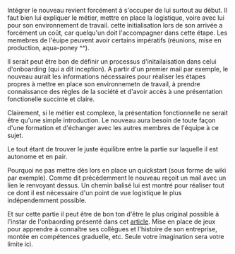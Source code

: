 Intégrer le nouveau revient forcément à s'occuper de lui surtout au début. Il faut bien lui expliquer le métier,
mettre en place la logistique, voire avec lui pour son environnement de travail.
cette initialisation lors de son arrivée a forcément un coût, car quelqu'un doit l'accompagner dans cette étape.
Les memebres de l'éuipe peuvent avoir certains impératifs (réunions, mise en production, aqua-poney ^^).

Il serait peut être bon de définir un processus d'initailaisation dans celui d'onboarding (qui a dit inception).
A partir d'un premier mail par exemple, le nouveau aurait les informations nécessaires pour réaliser les étapes propres
à mettre en place son environnemetn de travail, à prendre connaissance des règles de la société et d'avoir accès à une
présentation fonctionelle succinte et claire.

Clairement, si le métier est complexe, la présentation fonctionnelle ne serait être qu'une simple introduction. Le
nouveau aura besoin de toute façon d'une formation et d'échanger avec les autres membres de l'équipe à ce sujet.

Le tout étant de trouver le juste équilibre entre la partie sur laquelle il est autonome et en pair.

Pourquoi ne pas mettre dès lors en place un quickstart (sous forme de wiki par exemple). Comme dit précédemment le
nouveau reçoit un mail avec un lien le renvoyant dessus. Un chemin balisé lui est montré pour réaliser tout ce dont il
est nécessaire d'un point de vue logistique le plus indépendemment possible.

Et sur cette partie il peut être de bon ton d'être le plus original possible à l'instar de l'onbaording présenté dans
cet [article](http://rmsnews.com/points-cles-onboarding).
Mise en place de jeux pour apprendre à connaître ses collègues et l'histoire de son entreprise, montée en compétences
graduelle, etc. Seule votre imagination sera votre limite ici.
